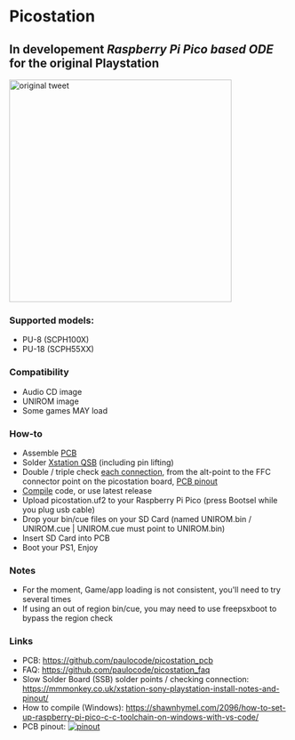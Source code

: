 # Picostation

## __In developement__ _Raspberry Pi Pico based ODE_ for the original Playstation
<a href="https://twitter.com/paulo7x8/status/1602007862733312000"><img src="https://i.ibb.co/9hT2GQc/pico-tweet.jpg" alt="original tweet" height="400"/></a>

### Supported models:
- PU-8  (SCPH100X)
- PU-18 (SCPH55XX)

### Compatibility
- Audio CD image
- UNIROM image
- Some games MAY load

### How-to
- Assemble [PCB](https://github.com/paulocode/picostation_pcb)
- Solder [Xstation QSB](https://github.com/x-station/xstation-releases) (including pin lifting)
- Double / triple check [each connection](https://mmmonkey.co.uk/xstation-sony-playstation-install-notes-and-pinout/), from the alt-point to the FFC connector point on the picostation board, [PCB pinout](https://ibb.co/mDNDc8C)
- [Compile](https://shawnhymel.com/2096/how-to-set-up-raspberry-pi-pico-c-c-toolchain-on-windows-with-vs-code/) code, or use latest release
- Upload picostation.uf2 to your Raspberry Pi Pico (press Bootsel while you plug usb cable)
- Drop your bin/cue files on your SD Card (named UNIROM.bin / UNIROM.cue | UNIROM.cue must point to UNIROM.bin)
- Insert SD Card into PCB
- Boot your PS1, Enjoy

### Notes
- For the moment, Game/app loading is not consistent, you'll need to try several times
- If using an out of region bin/cue, you may need to use freepsxboot to bypass the region check

### Links
- PCB: https://github.com/paulocode/picostation_pcb
- FAQ: https://github.com/paulocode/picostation_faq
- Slow Solder Board (SSB) solder points / checking connection: https://mmmonkey.co.uk/xstation-sony-playstation-install-notes-and-pinout/
- How to compile (Windows): https://shawnhymel.com/2096/how-to-set-up-raspberry-pi-pico-c-c-toolchain-on-windows-with-vs-code/
- PCB pinout: <a href="https://ibb.co/mDNDc8C"><img src="https://i.ibb.co/mDNDc8C/pinout.png" alt="pinout" border="0"></a>
